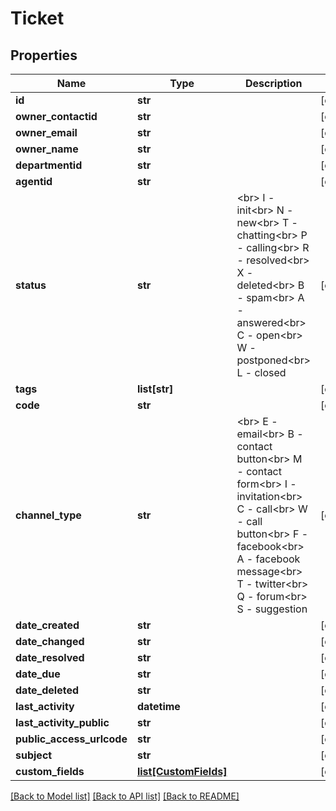 # Ticket

## Properties
Name | Type | Description | Notes
------------ | ------------- | ------------- | -------------
**id** | **str** |  | [optional] 
**owner_contactid** | **str** |  | [optional] 
**owner_email** | **str** |  | [optional] 
**owner_name** | **str** |  | [optional] 
**departmentid** | **str** |  | [optional] 
**agentid** | **str** |  | [optional] 
**status** | **str** | &lt;br&gt; I - init&lt;br&gt; N - new&lt;br&gt; T - chatting&lt;br&gt; P - calling&lt;br&gt; R - resolved&lt;br&gt; X - deleted&lt;br&gt; B - spam&lt;br&gt; A - answered&lt;br&gt; C - open&lt;br&gt; W - postponed&lt;br&gt; L - closed | [optional] 
**tags** | **list[str]** |  | [optional] 
**code** | **str** |  | [optional] 
**channel_type** | **str** | &lt;br&gt; E - email&lt;br&gt; B - contact button&lt;br&gt; M - contact form&lt;br&gt; I - invitation&lt;br&gt; C - call&lt;br&gt; W - call button&lt;br&gt; F - facebook&lt;br&gt; A - facebook message&lt;br&gt; T - twitter&lt;br&gt; Q - forum&lt;br&gt; S - suggestion | [optional] 
**date_created** | **str** |  | [optional] 
**date_changed** | **str** |  | [optional] 
**date_resolved** | **str** |  | [optional] 
**date_due** | **str** |  | [optional] 
**date_deleted** | **str** |  | [optional] 
**last_activity** | **datetime** |  | [optional] 
**last_activity_public** | **str** |  | [optional] 
**public_access_urlcode** | **str** |  | [optional] 
**subject** | **str** |  | [optional] 
**custom_fields** | [**list[CustomFields]**](CustomFields.md) |  | [optional] 

[[Back to Model list]](../README.md#documentation-for-models) [[Back to API list]](../README.md#documentation-for-api-endpoints) [[Back to README]](../README.md)


